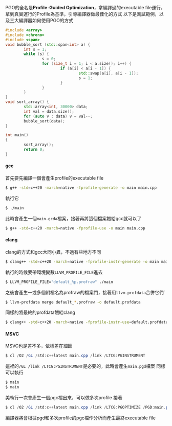 PGO的全名是**Profile-Guided Optimization**，拿編譯過的executable file運行，拿到真實運行的Profile為基準，引導編譯器做最佳化的方式
以下是測試範例，以及三大編譯器如何使用PGO的方式
``` cpp
#include <array>
#include <chrono>
#include <span>
void bubble_sort (std::span<int> a) {
        int s = 1;
        while (s) {
                s = 0;
                for (size_t i = 1; i < a.size(); i++) {
                        if (a[i] < a[i - 1]) {
                                std::swap(a[i], a[i - 1]);
                                s = 1;
                        }
                }
        }
}
void sort_array() {
        std::array<int, 30000> data;
        int val = data.size();
        for (auto v : data) v = val--;
        bubble_sort(data);
}

int main()
{
        sort_array();
        return 0;
}
```

#### gcc
首先要先編譯一個會產生profile的executable file
``` bash
$ g++ -std=c++20 -march=native -fprofile-generate -o main main.cpp
```
執行它
``` bash
$ ./main
```
此時會產生一個`main.gcda`檔案，接著再將這個檔案餵給gcc就可以了
``` bash
$ g++ -std=c++20 -march=native -fprofile-use -o main main.cpp
```
#### clang
clang的方式和gcc大同小異，不過有些地方不同
``` bash
$ clang++ -std=c++20 -march=native -fprofile-instr-generate -o main main.cpp
```
執行的時候要帶環境變數`LLVM_PROFILE_FILE`進去
``` bash
$ LLVM_PROFILE_FILE="default_%p.profraw" ./main
```
之後會產生一或多個附檔名為profraw的檔案門，接著用`llvm-profdata`合併它們`
``` bash
$ llvm-profdata merge default_*.profraw -o default.profdata
```
同樣的將最終的profdata餵給clang
``` bash
$ clang++ -std=c++20 -march=native -fprofile-instr-use=default.profdata -o main main.cpp
```
#### MSVC
MSVC也是差不多，依樣差在細節
``` powershell
$ cl /O2 /GL /std:c++latest main.cpp /link /LTCG:PGINSTRUMENT
```
這裡的`/GL /link /LTCG:PGINSTRUMENT`是必要的，此時會產生`main.pgd`檔案
同樣可以執行
``` powershell
$ main
$ main
```
美執行一次會產生一個pgc檔出來，可以做多次profile
接著
``` powershell
$ cl /O2 /GL /std:c++latest main.cpp /link /LTCG:PGOPTIMIZE /PGD:main.pgd
```
編譯器將會根據pgd和多次profile的pgc檔作分析而產生最終executable file


